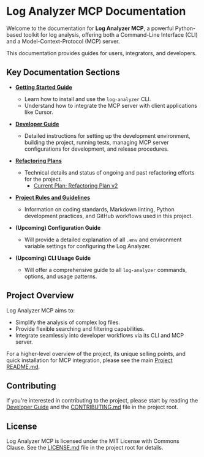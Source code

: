 # Log Analyzer MCP Documentation

Welcome to the documentation for **Log Analyzer MCP**, a powerful Python-based toolkit for log analysis, offering both a Command-Line Interface (CLI) and a Model-Context-Protocol (MCP) server.

This documentation provides guides for users, integrators, and developers.

## Key Documentation Sections

- **[Getting Started Guide](./getting_started.md)**
  - Learn how to install and use the `log-analyzer` CLI.
  - Understand how to integrate the MCP server with client applications like Cursor.

- **[Developer Guide](./developer_guide.md)**
  - Detailed instructions for setting up the development environment, building the project, running tests, managing MCP server configurations for development, and release procedures.

- **[Refactoring Plans](./refactoring/README.md)**
  - Technical details and status of ongoing and past refactoring efforts for the project.
    - [Current Plan: Refactoring Plan v2](./refactoring/log_analyzer_refactoring_v2.md)

- **[Project Rules and Guidelines](./rules/README.md)**
  - Information on coding standards, Markdown linting, Python development practices, and GitHub workflows used in this project.

- **(Upcoming) Configuration Guide**
  - Will provide a detailed explanation of all `.env` and environment variable settings for configuring the Log Analyzer.

- **(Upcoming) CLI Usage Guide**
  - Will offer a comprehensive guide to all `log-analyzer` commands, options, and usage patterns.

## Project Overview

Log Analyzer MCP aims to:

- Simplify the analysis of complex log files.
- Provide flexible searching and filtering capabilities.
- Integrate seamlessly into developer workflows via its CLI and MCP server.

For a higher-level overview of the project, its unique selling points, and quick installation for MCP integration, please see the main [Project README.md](../README.md).

## Contributing

If you're interested in contributing to the project, please start by reading the [Developer Guide](./developer_guide.md) and the [CONTRIBUTING.md](../CONTRIBUTING.md) file in the project root.

## License

Log Analyzer MCP is licensed under the MIT License with Commons Clause. See the [LICENSE.md](../LICENSE.md) file in the project root for details.
